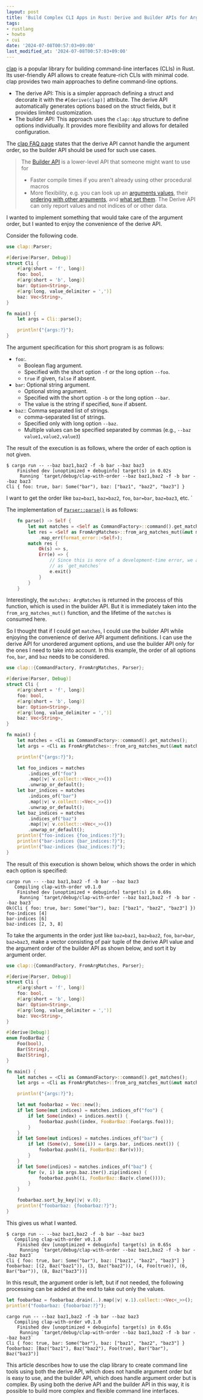 ```yaml
---
layout: post
title: 'Build Complex CLI Apps in Rust: Derive and Builder APIs for Argument Order'
tags:
- rustlang
- howto
- cui
date: '2024-07-08T00:57:03+09:00'
last_modified_at: '2024-07-08T00:57:03+09:00'
---
```

[clap](https://crates.io/crates/clap) is a popular library for building command-line interfaces (CLIs) in Rust.
Its user-friendly API allows to create feature-rich CLIs with minimal code.
clap provides two main approaches to define command-line options.

* The derive API: This is a simpler approach defining a struct and decorate it with the `#[derive(clap)]` attribute.
  The derive API automatically generates options based on the struct fields, but it provides limited customization.
* The builder API: This approach uses the `clap::App` structure to define options individually.
  It provides more flexibility and allows for detailed configuration.

The [clap FAQ page](https://docs.rs/clap/latest/clap/_faq/index.html) states that the derive API cannot handle the argument order, so the builder API should be used for such use cases.

> The [Builder API](https://docs.rs/clap/latest/clap/_tutorial/index.html) is a lower-level API that someone might want to use for
> - Faster compile times if you aren't already using other procedural macros
> - More flexibility, e.g. you can look up an [arguments values](https://docs.rs/clap/latest/clap/struct.ArgMatches.html#method.get_many),
>   their [ordering with other arguments](https://docs.rs/clap/latest/clap/struct.ArgMatches.html#method.indices_of), and [what set
>   them](https://docs.rs/clap/latest/clap/struct.ArgMatches.html#method.value_source).  The Derive API can only report values and not
>   indices of or other data.

I wanted to implement something that would take care of the argument order, but I wanted to enjoy the convenience of the derive API.

Consider the following code.

```rust
use clap::Parser;

#[derive(Parser, Debug)]
struct Cli {
    #[arg(short = 'f', long)]
    foo: bool,
    #[arg(short = 'b', long)]
    bar: Option<String>,
    #[arg(long, value_delimiter = ',')]
    baz: Vec<String>,
}

fn main() {
    let args = Cli::parse();

    println!("{args:?}");
}
```

The argument specification for this short program is as follows:

- `foo`:.
   - Boolean flag argument.
   - Specified with the short option `-f` or the long option `--foo`.
   - `true` if given, `false` if absent.
- `bar`: Optional string argument.
   - Optional string argument.
   - Specified with the short option `-b` or the long option `--bar`.
   - The value is the string if specified, `None` if absent.
- `baz`:: Comma separated list of strings.
   - comma-separated list of strings.
   - Specified only with long option `--baz`.
   - Multiple values can be specified separated by commas (e.g., `--baz value1,value2,value3`)

The result of the execution is as follows, where the order of each option is not given.

```console
$ cargo run -- --baz baz1,baz2 -f -b bar --baz baz3
    Finished dev [unoptimized + debuginfo] target(s) in 0.02s
     Running `target/debug/clap-with-order --baz baz1,baz2 -f -b bar --baz baz3`
Cli { foo: true, bar: Some("bar"), baz: ["baz1", "baz2", "baz3"] }
```

I want to get the order like `baz=baz1`, `baz=baz2`, `foo`, `bar=bar`, `baz=baz3`, etc. `

The implementation of [`Parser::parse()`](https://docs.rs/clap/latest/clap/trait.Parser.html#method.parse) is as follows:

```rust
    fn parse() -> Self {
        let mut matches = <Self as CommandFactory>::command().get_matches();
        let res = <Self as FromArgMatches>::from_arg_matches_mut(&mut matches)
            .map_err(format_error::<Self>);
        match res {
            Ok(s) => s,
            Err(e) => {
                // Since this is more of a development-time error, we aren't doing as fancy of a quit
                // as `get_matches`
                e.exit()
            }
        }
    }
```

Interestingly, the `matches: ArgMatches` is returned in the process of this function, which is used in the builder API.
But it is immediately taken into the `from_arg_matches_mut()` function, and the lifetime of the `matches` is consumed here.

So I thought that if I could get `matches`, I could use the builder API while enjoying the convenience of derive API argument definitions.
I can use the derive API for unordered argument options, and use the builder API only for the ones I need to take into account. In this example, the order of all options `foo`, `bar`, and `baz` needs to be considered.


```rust
use clap::{CommandFactory, FromArgMatches, Parser};

#[derive(Parser, Debug)]
struct Cli {
    #[arg(short = 'f', long)]
    foo: bool,
    #[arg(short = 'b', long)]
    bar: Option<String>,
    #[arg(long, value_delimiter = ',')]
    baz: Vec<String>,
}

fn main() {
    let matches = <Cli as CommandFactory>::command().get_matches();
    let args = <Cli as FromArgMatches>::from_arg_matches_mut(&mut matches.clone());

    println!("{args:?}");

    let foo_indices = matches
        .indices_of("foo")
        .map(|v| v.collect::<Vec<_>>())
        .unwrap_or_default();
    let bar_indices = matches
        .indices_of("bar")
        .map(|v| v.collect::<Vec<_>>())
        .unwrap_or_default();
    let baz_indices = matches
        .indices_of("baz")
        .map(|v| v.collect::<Vec<_>>())
        .unwrap_or_default();
    println!("foo-indices {foo_indices:?}");
    println!("bar-indices {bar_indices:?}");
    println!("baz-indices {baz_indices:?}");
}
```

The result of this execution is shown below, which shows the order in which each option is specified:

```
cargo run -- --baz baz1,baz2 -f -b bar --baz baz3
   Compiling clap-with-order v0.1.0
    Finished dev [unoptimized + debuginfo] target(s) in 0.69s
     Running `target/debug/clap-with-order --baz baz1,baz2 -f -b bar --baz baz3`
Ok(Cli { foo: true, bar: Some("bar"), baz: ["baz1", "baz2", "baz3"] })
foo-indices [4]
bar-indices [6]
baz-indices [2, 3, 8]
```

To take the arguments in the order just like `baz=baz1`, `baz=baz2`, `foo`, `bar=bar`, `baz=baz3`, make a vector consisting of pair tuple of the derive API value and the argument order of the builder API as shown below, and sort it by argument order.

```rust
use clap::{CommandFactory, FromArgMatches, Parser};

#[derive(Parser, Debug)]
struct Cli {
    #[arg(short = 'f', long)]
    foo: bool,
    #[arg(short = 'b', long)]
    bar: Option<String>,
    #[arg(long, value_delimiter = ',')]
    baz: Vec<String>,
}

#[derive(Debug)]
enum FooBarBaz {
    Foo(bool),
    Bar(String),
    Baz(String),
}

fn main() {
    let matches = <Cli as CommandFactory>::command().get_matches();
    let args = <Cli as FromArgMatches>::from_arg_matches_mut(&mut matches.clone()).unwrap();

    println!("{args:?}");

    let mut foobarbaz = Vec::new();
    if let Some(mut indices) = matches.indices_of("foo") {
        if let Some(index) = indices.next() {
            foobarbaz.push((index, FooBarBaz::Foo(args.foo)));
        }
    }
    if let Some(mut indices) = matches.indices_of("bar") {
        if let (Some(v), Some(i)) = (args.bar, indices.next()) {
            foobarbaz.push((i, FooBarBaz::Bar(v)));
        }
    }
    if let Some(indices) = matches.indices_of("baz") {
        for (v, i) in args.baz.iter().zip(indices) {
            foobarbaz.push((i, FooBarBaz::Baz(v.clone())));
        }
    }

    foobarbaz.sort_by_key(|v| v.0);
    println!("foobarbaz: {foobarbaz:?}");
}
```

This gives us what I wanted.

```console
$ cargo run -- --baz baz1,baz2 -f -b bar --baz baz3
   Compiling clap-with-order v0.1.0
    Finished dev [unoptimized + debuginfo] target(s) in 0.65s
     Running `target/debug/clap-with-order --baz baz1,baz2 -f -b bar --baz baz3`
Cli { foo: true, bar: Some("bar"), baz: ["baz1", "baz2", "baz3"] }
foobarbaz: [(2, Baz("baz1")), (3, Baz("baz2")), (4, Foo(true)), (6, Bar("bar")), (8, Baz("baz3"))]
```

In this result, the argument order is left, but if not needed, the following processing can be added at the end to take out only the values.

```rust
let foobarbaz = foobarbaz.drain(..).map(|v| v.1).collect::<Vec<_>>();
println!("foobarbaz: {foobarbaz:?}");
```

```console
cargo run -- --baz baz1,baz2 -f -b bar --baz baz3
   Compiling clap-with-order v0.1.0
    Finished dev [unoptimized + debuginfo] target(s) in 0.65s
     Running `target/debug/clap-with-order --baz baz1,baz2 -f -b bar --baz baz3`
Cli { foo: true, bar: Some("bar"), baz: ["baz1", "baz2", "baz3"] }
foobarbaz: [Baz("baz1"), Baz("baz2"), Foo(true), Bar("bar"), Baz("baz3")]
```

This article describes how to use the clap library to create command line tools using both the derive API, which does not handle argument order but is easy to use, and the builder API, which does handle argument order but is complex. By using both the derive API and the builder API in this way, it is possible to build more complex and flexible command line interfaces.
